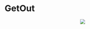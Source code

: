 # GetOut


<p align="center">
<img src="https://media.giphy.com/media/oHFU9qJqCEiRJyfxB0/giphy.gif">
</p>
